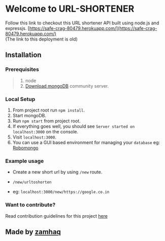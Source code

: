 # Welcome to URL-SHORTENER

Follow this link to checkout this URL shortener API built using node.js and expressjs.
[https://safe-crag-80479.herokuapp.com/](https://safe-crag-80479.herokuapp.com/)  
(The link to this deployment is old)

## Installation

### Prerequisites

> 1. node
> 2. [Download mongoDB](https://www.mongodb.com/download-center?jmp=nav#community]) community server.
### Local Setup
1. From project root run `npm install`.
2. Start mongoDB.
3. Run `npm start` from project root.
4. If everything goes well, you should see `Server started on localhost:3000` on the console.
5. Visit `localhost:3000`.
6. You can use a GUI based environment for managing your `database` eg: [Robomongo](https://robomongo.org/)

### Example usage
- Create a new short url by using `/new` route.

- `/new/urltoshorten`

- eg: `localhost:3000/new/https://google.co.in`

### Want to contribute? 
Read contribution guidelines for this project [here](.github/CONTRIBUTING.md)


Made by [zamhaq](https://github.com/zamhaq)
-------------------
